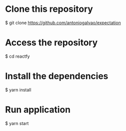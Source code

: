 # Clone this repository
$ git clone https://github.com/antoniogalvao/expectation

# Access the repository
$ cd reactfy

# Install the dependencies
$ yarn install

# Run application
$ yarn start
